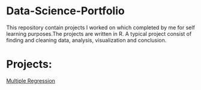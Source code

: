 # Data-Science-Portfolio
This repository contain projects I worked on which completed by me for self learning purposes.The projects are  written in R. A typical project consist of finding and cleaning data, analysis, visualization and conclusion.

# Projects:
[Multiple Regression](https://github.com/madeleine68/Data-Science-Portfolio/edit/master/Multiple%20Regression)
